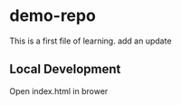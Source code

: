 # demo-repo
This is a first file of learning.
add an update

## Local Development
Open index.html in brower
